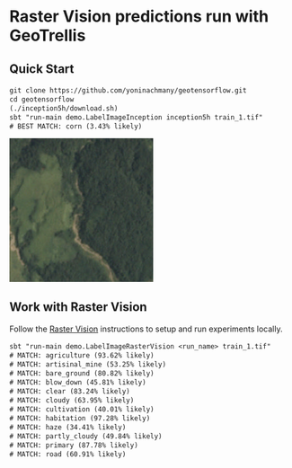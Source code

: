 Raster Vision predictions run with GeoTrellis
=======================

## Quick Start

```console
git clone https://github.com/yoninachmany/geotensorflow.git
cd geotensorflow
(./inception5h/download.sh)
sbt "run-main demo.LabelImageInception inception5h train_1.tif"
# BEST MATCH: corn (3.43% likely)
```

![Kaggle image](train_1.jpg)

## Work with Raster Vision

Follow the [Raster Vision](https://github.com/azavea/raster-vision) instructions to setup and run experiments locally.

```console
sbt "run-main demo.LabelImageRasterVision <run_name> train_1.tif"
# MATCH: agriculture (93.62% likely)
# MATCH: artisinal_mine (53.25% likely)
# MATCH: bare_ground (80.82% likely)
# MATCH: blow_down (45.81% likely)
# MATCH: clear (83.24% likely)
# MATCH: cloudy (63.95% likely)
# MATCH: cultivation (40.01% likely)
# MATCH: habitation (97.28% likely)
# MATCH: haze (34.41% likely)
# MATCH: partly_cloudy (49.84% likely)
# MATCH: primary (87.78% likely)
# MATCH: road (60.91% likely)
```
